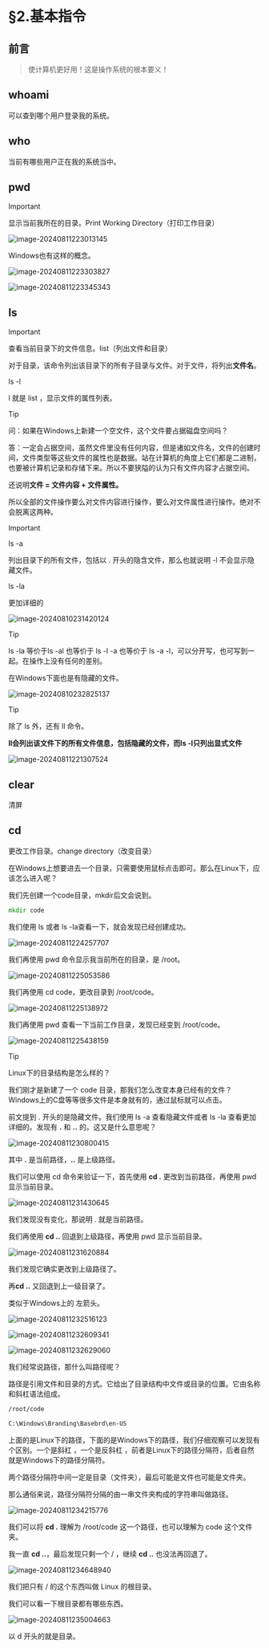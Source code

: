 # §2.基本指令

## 前言

> 使计算机更好用！这是操作系统的根本要义！

## whoami

可以查到哪个用户登录我的系统。

## who

当前有哪些用户正在我的系统当中。

## pwd

> [!IMPORTANT]
>
> 显示当前我所在的目录。Print Working Directory（打印工作目录）
>
> ![image-20240811223013145](2-基本指令.assets/image-20240811223013145.png)

Windows也有这样的概念。

![image-20240811223303827](2-基本指令.assets/image-20240811223303827.png)

![image-20240811223345343](2-基本指令.assets/image-20240811223345343.png)

## ls

> [!IMPORTANT]
>
> 查看当前目录下的文件信息。list（列出文件和目录）
>
> 对于目录，该命令列出该目录下的所有子目录与文件。对于文件，将列出**文件名**。
>
> ls -l 
>
> l 就是 list ，显示文件的属性列表。

> [!TIP]
>
> 问：如果在Windows上新建一个空文件，这个文件要占据磁盘空间吗？
>
> 答：一定会占据空间，虽然文件里没有任何内容，但是诸如文件名，文件的创建时间，文件类型等这些文件的属性也是数据。站在计算机的角度上它们都是二进制，也要被计算机记录和存储下来。所以不要狭隘的认为只有文件内容才占据空间。
>
> 还说明**文件 = 文件内容 + 文件属性。**
>
> 所以全部的文件操作要么对文件内容进行操作，要么对文件属性进行操作。绝对不会脱离这两种。

> [!IMPORTANT]
>
> ls -a
>
> 列出目录下的所有文件，包括以 . 开头的隐含文件，那么也就说明 -l 不会显示隐藏文件。
>
> ls -la
>
> 更加详细的
>
> ![image-20240810231420124](2-基本指令.assets/image-20240810231420124.png)

> [!TIP]
>
> ls -la 等价于ls -al 也等价于 ls -l -a 也等价于 ls -a -l，可以分开写，也可写到一起。在操作上没有任何的差别。
>
> 在Windows下面也是有隐藏的文件。
>
> ![image-20240810232825137](2-基本指令.assets/image-20240810232825137.png)

> [!TIP]
>
> 除了 ls 外，还有 ll 命令。
>
> **ll会列出该文件下的所有文件信息，包括隐藏的文件，而ls -l只列出显式文件**
>
> ![image-20240811221307524](2-基本指令.assets/image-20240811221307524.png)



## clear

清屏

## cd

更改工作目录。change directory（改变目录）

在Windows上想要进去一个目录，只需要使用鼠标点击即可。那么在Linux下，应该怎么进入呢？

我们先创建一个code目录，mkdir后文会说到。

```cmd
mkdir code
```

我们使用 ls 或者 ls -la查看一下，就会发现已经创建成功。

![image-20240811224257707](2-基本指令.assets/image-20240811224257707.png)

我们再使用 pwd 命令显示我当前所在的目录，是 /root。

![image-20240811225053586](2-基本指令.assets/image-20240811225053586.png)

我们再使用 cd code，更改目录到 /root/code。

![image-20240811225138972](2-基本指令.assets/image-20240811225138972.png)

我们再使用 pwd 查看一下当前工作目录，发现已经变到 /root/code。

![image-20240811225438159](2-基本指令.assets/image-20240811225438159.png)

> [!TIP]
>
> Linux下的目录结构是怎么样的？
>
> 我们刚才是新建了一个 code 目录，那我们怎么改变本身已经有的文件？Windows上的C盘等等很多文件是本身就有的，通过鼠标就可以点击。
>
> 前文提到 . 开头的是隐藏文件。我们使用 ls -a 查看隐藏文件或者 ls -la 查看更加详细的。发现有 **.** 和 **..** 的。这又是什么意思呢？
>
> ![image-20240811230800415](2-基本指令.assets/image-20240811230800415.png)
>
> 其中 **.** 是当前路径，**..** 是上级路径。
>
> 我们可以使用 cd 命令来验证一下，首先使用 **cd .** 更改到当前路径，再使用 pwd 显示当前目录。
>
> ![image-20240811231430645](2-基本指令.assets/image-20240811231430645.png)
>
> 我们发现没有变化，那说明 . 就是当前路径。
>
> 我们再使用 **cd ..** 回退到上级路径，再使用 pwd 显示当前目录。 
>
> ![image-20240811231620884](2-基本指令.assets/image-20240811231620884.png)
>
> 我们发现它确实更改到上级路径了。
>
> 再**cd ..** 又回退到上一级目录了。
>
> 类似于Windows上的 左箭头。
>
> ![image-20240811232516123](2-基本指令.assets/image-20240811232516123.png)
>
> ![image-20240811232609341](2-基本指令.assets/image-20240811232609341.png)
>
> ![image-20240811232629060](2-基本指令.assets/image-20240811232629060.png)
>
> 我们经常说路径，那什么叫路径呢？
>
> 路径是引用文件和目录的方式。它给出了目录结构中文件或目录的位置。它由名称和斜杠语法组成。
>
> ```cmd
> /root/code
> ```
>
> ```cmd
> C:\Windows\Branding\Basebrd\en-US
> ```
>
> 上面的是Linux下的路径，下面的是Windows下的路径，我们仔细观察可以发现有个区别。一个是斜杠 ，一个是反斜杠 ，前者是Linux下的路径分隔符，后者自然就是Windows下的路径分隔符。
>
> 两个路径分隔符中间一定是目录（文件夹），最后可能是文件也可能是文件夹。
>
> 那么通俗来说，路径分隔符分隔的由一串文件夹构成的字符串叫做路径。
>
> ![image-20240811234215776](2-基本指令.assets/image-20240811234215776.png)
>
> 我们可以将 **cd .** 理解为 /root/code 这一个路径，也可以理解为 code 这个文件夹。
>
> 我一直 **cd ..**，最后发现只剩一个 / ，继续 **cd ..** 也没法再回退了。
>
> ![image-20240811234648940](2-基本指令.assets/image-20240811234648940.png)
>
> 我们把只有 / 的这个东西叫做 Linux 的根目录。
>
> 我们可以看一下根目录都有哪些东西。
>
> ![image-20240811235004663](2-基本指令.assets/image-20240811235004663.png)
>
> 以 d 开头的就是目录。
